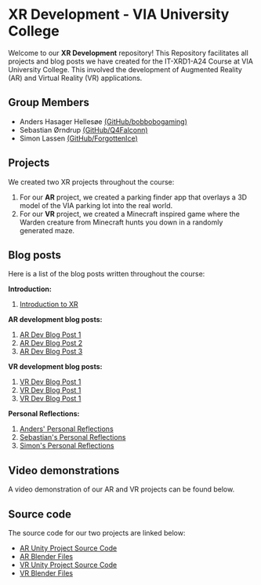 # XR Development - VIA University College
Welcome to our **XR Development** repository!
This Repository facilitates all projects and blog posts we have created for the IT-XRD1-A24 Course at VIA University College.
This involved the development of Augmented Reality (AR) and Virtual Reality (VR) applications.

## Group Members
- Anders Hasager Hellesøe [(GitHub/bobbobogaming)](https://github.com/bobbobogaming)
- Sebastian Ørndrup [(GitHub/Q4Falconn)](https://github.com/Q4Falconn)
- Simon Lassen [(GitHub/ForgottenIce)](https://github.com/ForgottenIce)

## Projects
We created two XR projects throughout the course:
1. For our **AR** project, we created a parking finder app that overlays a 3D model of the VIA parking lot into the real world.
2. For our **VR** project, we created a Minecraft inspired game where the Warden creature from Minecraft hunts you down in a randomly generated maze.

## Blog posts
Here is a list of the blog posts written throughout the course:

**Introduction:**
1. [Introduction to XR](Blogs/Introduction%20to%20XR/README.md)

**AR development blog posts:**
1. [AR Dev Blog Post 1](Blogs/AR%20Blog%20Posts/AR%20Dev%20Blog%20Post%201/README.md)
2. [AR Dev Blog Post 2](Blogs/AR%20Blog%20Posts/AR%20Dev%20Blog%20Post%202/README.md)
3. [AR Dev Blog Post 3](Blogs/AR%20Blog%20Posts/AR%20Dev%20Blog%20Post%203/README.md)

**VR development blog posts:**
1. [VR Dev Blog Post 1](Blogs/VR%20Blog%20Posts/VR%20Dev%20Blog%20Post%201/README.md)
2. [VR Dev Blog Post 1](Blogs/VR%20Blog%20Posts/VR%20Dev%20Blog%20Post%202/README.md)
3. [VR Dev Blog Post 1](Blogs/VR%20Blog%20Posts/VR%20Dev%20Blog%20Post%203/README.md)

**Personal Reflections:**
1. [Anders' Personal Reflections]()
2. [Sebastian's Personal Reflections]()
3. [Simon's Personal Reflections]()

## Video demonstrations
A video demonstration of our AR and VR projects can be found below.

## Source code
The source code for our two projects are linked below:
- [AR Unity Project Source Code](AR/AR-Project/)
- [AR Blender Files](AR/Blender/)
- [VR Unity Project Source Code](VR/VR-Project/)
- [VR Blender Files](VR/Blender/)